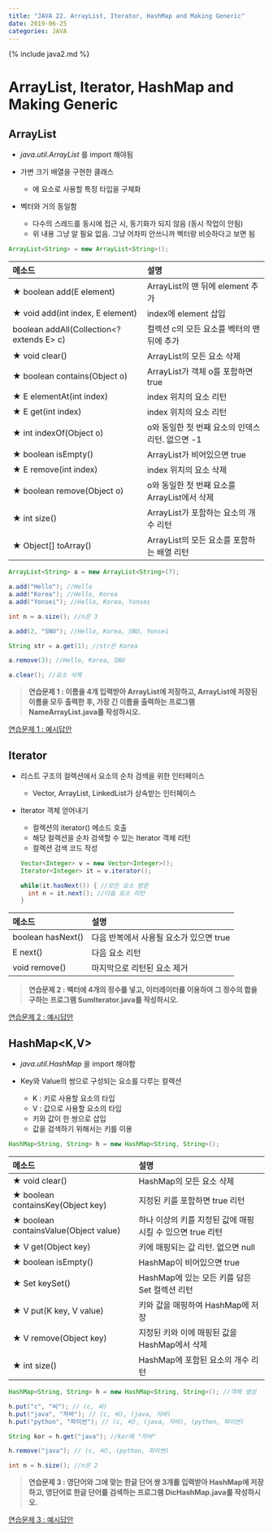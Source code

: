 ```yaml
---
title: "JAVA 22. ArrayList, Iterator, HashMap and Making Generic"
date: 2019-06-25
categories: JAVA
---
```


{% include java2.md %}

# ArrayList, Iterator, HashMap and Making Generic

## ArrayList<E>

* *java.util.ArrayList* 를 import 해야됨

* 가변 크기 배열을 구현한 클래스
  * <E>에 요소로 사용할 특정 타입을 구체화
* 벡터와 거의 동일함
  * 다수의 스레드를 동시에 접근 시, 동기화가 되지 않음 (동시 작업이 안됨)
  * 위 내용 그냥 알 필요 없음. 그냥 어차피 안쓰니까 벡터랑 비슷하다고 보면 됨
  
~~~java
ArrayList<String> = new ArrayList<String>();
~~~

 메소드 | 설명 
:---|:---
★ boolean add(E element) | ArrayList의 맨 뒤에 element 추가
★ void add(int index, E element) | index에 element 삽입
boolean addAll(Collection<? extends E> c) | 컬렉션 c의 모든 요소를 벡터의 맨 뒤에 추가
★ void clear() | ArrayList의 모든 요소 삭제
★ boolean contains(Object o) | ArrayList가 객체 o를 포함하면 true
★ E elementAt(int index) | index 위치의 요소 리턴
★ E get(int index) | index 위치의 요소 리턴
★ int indexOf(Object o) | o와 동일한 첫 번째 요소의 인덱스 리턴. 없으면 -1
★ boolean isEmpty() | ArrayList가 비어있으면 true
★ E remove(int index) | index 위치의 요소 삭제
★ boolean remove(Object o) | o와 동일한 첫 번째 요소를 ArrayList에서 삭제
★ int size() | ArrayList가 포함하는 요소의 개수 리턴
★ Object[] toArray() | ArrayList의 모든 요소를 포함하는 배열 리턴


~~~java
ArrayList<String> a = new ArrayList<String>(7);

a.add("Hello"); //Hello
a.add("Korea"); //Hello, Korea
a.add("Yonsei"); //Hello, Korea, Yonsei

int n = a.size(); //n은 3

a.add(2, "SNU"); //Hello, Korea, SNU, Yonsei

String str = a.get(1); //str은 Korea

a.remove(3); //Hello, Korea, SNU

a.clear(); //요소 삭제
~~~

> **연습문제 1 : 이름을 4개 입력받아 ArrayList에 저장하고, ArrayList에 저장된 이름을 모두 출력한 후, 가장 긴 이름을 출력하는 프로그램 NameArrayList.java를 작성하시오.**

[연습문제 1 : 예시답안](https://github.com/DetegiCE/JavaStudy/blob/master/chapter7/NameArrayList.java)


## Iterator<E>

* 리스트 구조의 컬렉션에서 요소의 순차 검색을 위한 인터페이스
  * Vector<E>, ArrayList<E>, LinkedList<E>가 상속받는 인터페이스
* Iterator 객체 얻어내기
  * 컬렉션의 iterator() 메소드 호출
  * 해당 컬렉션을 순차 검색할 수 있는 Iterator 객체 리턴
  * 컬렉션 검색 코드 작성
  
  ~~~java
  Vector<Integer> v = new Vector<Integer>();
  Iterator<Integer> it = v.iterator();
  
  while(it.hasNext()) { //모든 요소 방문
    int n = it.next(); //다음 요소 리턴
  }
  ~~~

메소드 | 설명
:---|:---
boolean hasNext() | 다음 반복에서 사용될 요소가 있으면 true
E next() | 다음 요소 리턴
void remove() | 마지막으로 리턴된 요소 제거


> **연습문제 2 : 벡터에 4개의 정수를 넣고, 이터레이터를 이용하여 그 정수의 합을 구하는 프로그램 SumIterator.java를 작성하시오.**

[연습문제 2 : 예시답안](https://github.com/DetegiCE/JavaStudy/blob/master/chapter7/SumIterator.java)


## HashMap<K,V>

* *java.util.HashMap* 을 import 해야함

* Key와 Value의 쌍으로 구성되는 요소를 다루는 컬렉션
  * K : 키로 사용할 요소의 타입
  * V : 값으로 사용할 요소의 타입
  * 키와 값이 한 쌍으로 삽입
  * 값을 검색하기 위해서는 키를 이용
  
~~~java
HashMap<String, String> h = new HashMap<String, String>();
~~~

메소드 | 설명
:---|:---
★ void clear() | HashMap의 모든 요소 삭제
★ boolean containsKey(Object key) | 지정된 키를 포함하면 true 리턴
★ boolean containsValue(Object value) | 하나 이상의 키를 지정된 값에 매핑 시킬 수 있으면 true 리턴
★ V get(Object key) | 키에 매핑되는 값 리턴. 없으면 null
★ boolean isEmpty() | HashMap이 비어있으면 true
★ Set<K> keySet() | HashMap에 있는 모든 키를 담은 Set<K> 컬렉션 리턴
★ V put(K key, V value) | 키와 값을 매핑하여 HashMap에 저장
★ V remove(Object key) | 지정된 키와 이에 매핑된 값을 HashMap에서 삭제
★ int size() | HashMap에 포함된 요소의 개수 리턴


~~~java
HashMap<String, String> h = new HashMap<String, String>(); //객체 생성

h.put("c", "씨"); // (c, 씨)
h.put("java", "자바"); // (c, 씨), (java, 자바)
h.put("python", "파이썬"); // (c, 씨), (java, 자바), (python, 파이썬)

String kor = h.get("java"); //kor에 "자바"

h.remove("java"); // (c, 씨), (python, 파이썬)

int n = h.size(); //n은 2
~~~


> **연습문제 3 : 영단어와 그에 맞는 한글 단어 쌍 3개를 입력받아 HashMap에 저장하고, 영단어로 한글 단어를 검색하는 프로그램 DicHashMap.java를 작성하시오.**

[연습문제 3 : 예시답안](https://github.com/DetegiCE/JavaStudy/blob/master/chapter7/DicHashMap.java)












